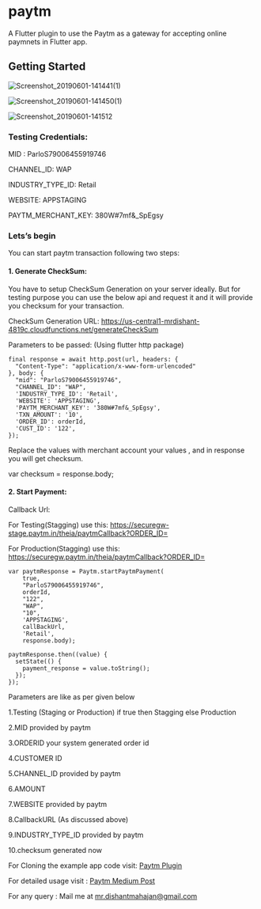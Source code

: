 # paytm

A Flutter plugin to use the Paytm as a gateway for accepting online paymnets in Flutter app. 

## Getting Started

![Screenshot_20190601-141441(1)](https://user-images.githubusercontent.com/25786428/58746425-ad9b7100-847b-11e9-97bd-6d820fb6d03c.jpg)

![Screenshot_20190601-141450(1)](https://user-images.githubusercontent.com/25786428/58746429-b12ef800-847b-11e9-9ab1-2622a7312838.jpg)

![Screenshot_20190601-141512](https://user-images.githubusercontent.com/25786428/58746430-b4c27f00-847b-11e9-88e6-6b1ea4d2b7c1.jpg)


### Testing Credentials:
MID : ParloS79006455919746

CHANNEL_ID: WAP

INDUSTRY_TYPE_ID: Retail

WEBSITE: APPSTAGING

PAYTM_MERCHANT_KEY: 380W#7mf&_SpEgsy

### Lets’s begin

You can start paytm transaction following two steps:

#### 1. Generate CheckSum:

You have to setup CheckSum Generation on your server ideally. But for testing purpose you can use the below api and request it and it will provide you checksum for your transaction.

CheckSum Generation URL: https://us-central1-mrdishant-4819c.cloudfunctions.net/generateCheckSum

Parameters to be passed: (Using flutter http package)


```
final response = await http.post(url, headers: {
  "Content-Type": "application/x-www-form-urlencoded"
}, body: {
  "mid": "ParloS79006455919746",
  "CHANNEL_ID": "WAP",
  'INDUSTRY_TYPE_ID': 'Retail',
  'WEBSITE': 'APPSTAGING',
  'PAYTM_MERCHANT_KEY': '380W#7mf&_SpEgsy',
  'TXN_AMOUNT': '10',
  'ORDER_ID': orderId,
  'CUST_ID': '122',
});
```

Replace the values with merchant account your values , and in response you will get checksum.

var checksum = response.body;

#### 2. Start Payment:

Callback Url:

For Testing(Stagging) use this:
https://securegw-stage.paytm.in/theia/paytmCallback?ORDER_ID=

For Production(Stagging) use this:
https://securegw.paytm.in/theia/paytmCallback?ORDER_ID=

```
var paytmResponse = Paytm.startPaytmPayment(
    true,
    "ParloS79006455919746",
    orderId,
    "122",
    "WAP",
    "10",
    'APPSTAGING',
    callBackUrl,
    'Retail',
    response.body);

paytmResponse.then((value) {
  setState(() {
    payment_response = value.toString();
  });
});
```

Parameters are like as per given below

1.Testing (Staging or Production) if true then Stagging else Production

2.MID provided by paytm

3.ORDERID your system generated order id

4.CUSTOMER ID

5.CHANNEL_ID provided by paytm

6.AMOUNT

7.WEBSITE provided by paytm

8.CallbackURL (As discussed above)

9.INDUSTRY_TYPE_ID provided by paytm

10.checksum generated now

For Cloning the example app code visit:
[Paytm Plugin](https://github.com/mrdishant/Paytm-Flutter-Plugin)

For detailed usage visit :
[Paytm Medium Post](https://medium.com/@mr.dishantmahajan/paytm-plugin-flutter-paytm-4aa144da4fd4)

For any query :
Mail me at mr.dishantmahajan@gmail.com